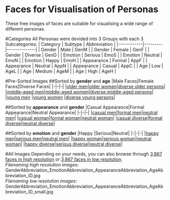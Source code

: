 
# Faces for Visualisation of Personas

These free images of faces are suitable for visualising a wide range of different personas.


#Categories
All Personas were devided into 3 Groups with each 3 Subcategories: 
| Category   | Subtype | Abbreviation |
|------------|---------|--------------|
| Gender     | Male    | GenM         |
| Gender     | Female  | GenF         |
| Gender     | Diverse | GenD         |
| Emotion    | Serious | EmoS         |
| Emotion    | Neutral | EmoN         |
| Emotion    | Happy   | EmoH         |
| Appearance | Formal  | AppF         |
| Appearance | Neutral | AppN         |
| Appearance | Casual  | AppC         |
| Age        | Low     | AgeL         |
| Age        | Medium  | AgeM         |
| Age        | High    | AgeH         |



#Pre-Sorted Images
##Sorted by <b>gender</b> and <b>age</b>
|Male Faces|Female Faces|Diverse Faces|
|-|-|-|
|[older men](https://github.com/human-centered-ai-lab/PERSONAS/tree/main/Resources/Faces/GenderMale/AgeHigh)|[older women](https://github.com/human-centered-ai-lab/PERSONAS/tree/main/Resources/Faces/GenderFemale/AgeHigh)|[diverse older persons](https://github.com/human-centered-ai-lab/PERSONAS/tree/main/Resources/Faces/GenderDiverse/AgeHigh)|
|[middle-aged men](https://github.com/human-centered-ai-lab/PERSONAS/tree/main/Resources/Faces/GenderMale/AgeMedium)|[middle-aged women](https://github.com/human-centered-ai-lab/PERSONAS/tree/main/Resources/Faces/GenderFemale/AgeMedium)|[diverse middle-aged persons](https://github.com/human-centered-ai-lab/PERSONAS/tree/main/Resources/Faces/GenderDiverse/AgeMedium)|
|[young men](https://github.com/human-centered-ai-lab/PERSONAS/tree/main/Resources/Faces/GenderMale/AgeLow)  |[young women](https://github.com/human-centered-ai-lab/PERSONAS/tree/main/Resources/Faces/GenderFemale/AgeLow)  |[diverse young persons](https://github.com/human-centered-ai-lab/PERSONAS/tree/main/Resources/Faces/GenderDiverse/AgeLow)|


##Sorted by <b>appearance</b> and <b>gender</b>
|Casual Appearance|Formal Appearance|Neutral Appearance|
|-|-|-|
|[casual men](https://github.com/human-centered-ai-lab/PERSONAS/tree/main/Resources/Faces/AppearanceCasual/GenderMale/)|[formal men](https://github.com/human-centered-ai-lab/PERSONAS/tree/main/Resources/Faces/AppearanceFormal/GenderMale/)|[neutral men](https://github.com/human-centered-ai-lab/PERSONAS/tree/main/Resources/Faces/AppearanceNeutral/GenderMale/)|
|[casual woman](https://github.com/human-centered-ai-lab/PERSONAS/tree/main/Resources/Faces/AppearanceCasual/GenderFemale/)|[formal woman](https://github.com/human-centered-ai-lab/PERSONAS/tree/main/Resources/Faces/AppearanceFormal/GenderFemale/)|[neutral woman](https://github.com/human-centered-ai-lab/PERSONAS/tree/main/Resources/Faces/AppearanceNeutral/GenderFemale/)|
|[casual diverse](https://github.com/human-centered-ai-lab/PERSONAS/tree/main/Resources/Faces/AppearanceCasual/GenderDiverse/)|[formal diverse](https://github.com/human-centered-ai-lab/PERSONAS/tree/main/Resources/Faces/AppearanceFormal/GenderDiverse/)|[neutral diverse](https://github.com/human-centered-ai-lab/PERSONAS/tree/main/Resources/Faces/AppearanceNeutral/GenderDiverse/)|


##Sorted by <b>emotion</b> and <b>gender</b>
|Happy |Serious|Neutral|
|-|-|-|
|[happy men](https://github.com/human-centered-ai-lab/PERSONAS/tree/main/Resources/Faces/EmotionHappy/GenderMale/)|[serious men](https://github.com/human-centered-ai-lab/PERSONAS/tree/main/Resources/Faces/EmotionSerious/GenderMale/)|[neutral men](https://github.com/human-centered-ai-lab/PERSONAS/tree/main/Resources/Faces/EmotionNeutral/GenderMale/)|
|[happy woman](https://github.com/human-centered-ai-lab/PERSONAS/tree/main/Resources/Faces/EmotionHappy/GenderFemale/)|[serious woman](https://github.com/human-centered-ai-lab/PERSONAS/tree/main/Resources/Faces/EmotionSerious/GenderFemale/)|[neutral woman](https://github.com/human-centered-ai-lab/PERSONAS/tree/main/Resources/Faces/EmotionNeutral/GenderFemale/)|
|[happy diverse](https://github.com/human-centered-ai-lab/PERSONAS/tree/main/Resources/Faces/EmotionHappy/GenderDiverse/)|[serious diverse](https://github.com/human-centered-ai-lab/PERSONAS/tree/main/Resources/Faces/EmotionSerious/GenderDiverse/)|[neutral diverse](https://github.com/human-centered-ai-lab/PERSONAS/tree/main/Resources/Faces/EmotionNeutral/GenderDiverse/)|


#All Images
Depending on your needs, you can also browse through [3,867 faces in high resolution](https://github.com/human-centered-ai-lab/PERSONAS/tree/main/Resources/Faces/AllFacesHighRes)  or [3,867 faces in low resolution](https://github.com/human-centered-ai-lab/PERSONAS/tree/main/Resources/Faces/AllFacesLowRes).<br />
<i>Filenaming high resolution images:</i> GenderAbbreviation_EmotionAbbreviation_AppearanceAbbreviation_AgeAbbreviation_ID.jpg<br />
<i>Filenaming low resolution images:</i> GenderAbbreviation_EmotionAbbreviation_AppearanceAbbreviation_AgeAbbreviation_ID_small.jpg<br />


